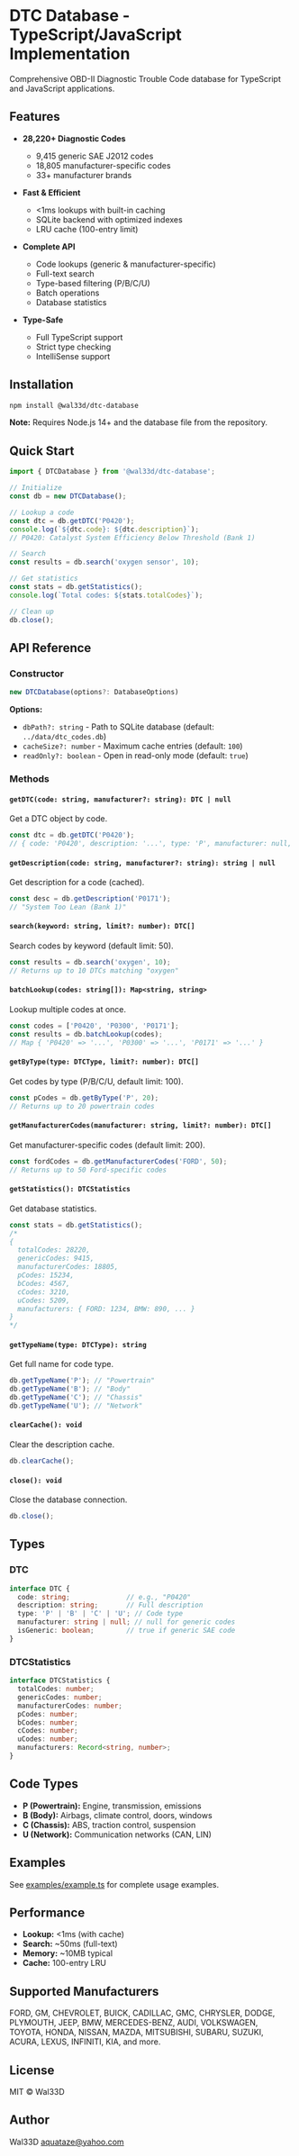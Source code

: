 # DTC Database - TypeScript/JavaScript Implementation

Comprehensive OBD-II Diagnostic Trouble Code database for TypeScript and JavaScript applications.

## Features

- **28,220+ Diagnostic Codes**
  - 9,415 generic SAE J2012 codes
  - 18,805 manufacturer-specific codes
  - 33+ manufacturer brands

- **Fast & Efficient**
  - <1ms lookups with built-in caching
  - SQLite backend with optimized indexes
  - LRU cache (100-entry limit)

- **Complete API**
  - Code lookups (generic & manufacturer-specific)
  - Full-text search
  - Type-based filtering (P/B/C/U)
  - Batch operations
  - Database statistics

- **Type-Safe**
  - Full TypeScript support
  - Strict type checking
  - IntelliSense support

## Installation

```bash
npm install @wal33d/dtc-database
```

**Note:** Requires Node.js 14+ and the database file from the repository.

## Quick Start

```typescript
import { DTCDatabase } from '@wal33d/dtc-database';

// Initialize
const db = new DTCDatabase();

// Lookup a code
const dtc = db.getDTC('P0420');
console.log(`${dtc.code}: ${dtc.description}`);
// P0420: Catalyst System Efficiency Below Threshold (Bank 1)

// Search
const results = db.search('oxygen sensor', 10);

// Get statistics
const stats = db.getStatistics();
console.log(`Total codes: ${stats.totalCodes}`);

// Clean up
db.close();
```

## API Reference

### Constructor

```typescript
new DTCDatabase(options?: DatabaseOptions)
```

**Options:**
- `dbPath?: string` - Path to SQLite database (default: `../data/dtc_codes.db`)
- `cacheSize?: number` - Maximum cache entries (default: `100`)
- `readOnly?: boolean` - Open in read-only mode (default: `true`)

### Methods

#### `getDTC(code: string, manufacturer?: string): DTC | null`

Get a DTC object by code.

```typescript
const dtc = db.getDTC('P0420');
// { code: 'P0420', description: '...', type: 'P', manufacturer: null, isGeneric: true }
```

#### `getDescription(code: string, manufacturer?: string): string | null`

Get description for a code (cached).

```typescript
const desc = db.getDescription('P0171');
// "System Too Lean (Bank 1)"
```

#### `search(keyword: string, limit?: number): DTC[]`

Search codes by keyword (default limit: 50).

```typescript
const results = db.search('oxygen', 10);
// Returns up to 10 DTCs matching "oxygen"
```

#### `batchLookup(codes: string[]): Map<string, string>`

Lookup multiple codes at once.

```typescript
const codes = ['P0420', 'P0300', 'P0171'];
const results = db.batchLookup(codes);
// Map { 'P0420' => '...', 'P0300' => '...', 'P0171' => '...' }
```

#### `getByType(type: DTCType, limit?: number): DTC[]`

Get codes by type (P/B/C/U, default limit: 100).

```typescript
const pCodes = db.getByType('P', 20);
// Returns up to 20 powertrain codes
```

#### `getManufacturerCodes(manufacturer: string, limit?: number): DTC[]`

Get manufacturer-specific codes (default limit: 200).

```typescript
const fordCodes = db.getManufacturerCodes('FORD', 50);
// Returns up to 50 Ford-specific codes
```

#### `getStatistics(): DTCStatistics`

Get database statistics.

```typescript
const stats = db.getStatistics();
/*
{
  totalCodes: 28220,
  genericCodes: 9415,
  manufacturerCodes: 18805,
  pCodes: 15234,
  bCodes: 4567,
  cCodes: 3210,
  uCodes: 5209,
  manufacturers: { FORD: 1234, BMW: 890, ... }
}
*/
```

#### `getTypeName(type: DTCType): string`

Get full name for code type.

```typescript
db.getTypeName('P'); // "Powertrain"
db.getTypeName('B'); // "Body"
db.getTypeName('C'); // "Chassis"
db.getTypeName('U'); // "Network"
```

#### `clearCache(): void`

Clear the description cache.

```typescript
db.clearCache();
```

#### `close(): void`

Close the database connection.

```typescript
db.close();
```

## Types

### DTC

```typescript
interface DTC {
  code: string;              // e.g., "P0420"
  description: string;       // Full description
  type: 'P' | 'B' | 'C' | 'U'; // Code type
  manufacturer: string | null; // null for generic codes
  isGeneric: boolean;        // true if generic SAE code
}
```

### DTCStatistics

```typescript
interface DTCStatistics {
  totalCodes: number;
  genericCodes: number;
  manufacturerCodes: number;
  pCodes: number;
  bCodes: number;
  cCodes: number;
  uCodes: number;
  manufacturers: Record<string, number>;
}
```

## Code Types

- **P (Powertrain):** Engine, transmission, emissions
- **B (Body):** Airbags, climate control, doors, windows
- **C (Chassis):** ABS, traction control, suspension
- **U (Network):** Communication networks (CAN, LIN)

## Examples

See [examples/example.ts](examples/example.ts) for complete usage examples.

## Performance

- **Lookup:** <1ms (with cache)
- **Search:** ~50ms (full-text)
- **Memory:** ~10MB typical
- **Cache:** 100-entry LRU

## Supported Manufacturers

FORD, GM, CHEVROLET, BUICK, CADILLAC, GMC, CHRYSLER, DODGE, PLYMOUTH, JEEP, BMW, MERCEDES-BENZ, AUDI, VOLKSWAGEN, TOYOTA, HONDA, NISSAN, MAZDA, MITSUBISHI, SUBARU, SUZUKI, ACURA, LEXUS, INFINITI, KIA, and more.

## License

MIT © Wal33D

## Author

Wal33D <aquataze@yahoo.com>
